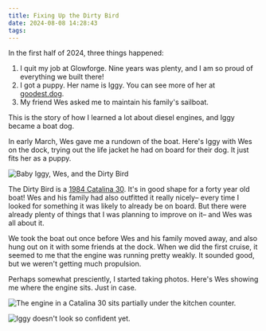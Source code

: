```yaml
---
title: Fixing Up the Dirty Bird
date: 2024-08-08 14:28:43
tags:
---
```


In the first half of 2024, three things happened:

1. I quit my job at Glowforge. Nine years was plenty, and I am so proud of everything we built there!
2. I got a puppy. Her name is Iggy. You can see more of her at [goodest.dog](http://goodest.dog).
3. My friend Wes asked me to maintain his family's sailboat.

This is the story of how I learned a lot about diesel engines, and Iggy became a boat dog.

In early March, Wes gave me a rundown of the boat. Here's Iggy with Wes on the dock, trying out the life jacket he had on board for their dog. It just fits her as a puppy.

![Baby Iggy, Wes, and the Dirty Bird](IMG_4857.jpeg)

<!-- more -->

The Dirty Bird is a [1984 Catalina 30](https://sailboatdata.com/sailboat/catalina-30/). It's in good shape for a forty year old boat! Wes and his family had also outfitted it really nicely– every time I looked for something it was likely to already be on board. But there were already plenty of things that I was planning to improve on it– and Wes was all about it.

We took the boat out once before Wes and his family moved away, and also hung out on it with some friends at the dock. When we did the first cruise, it seemed to me that the engine was running pretty weakly. It sounded good, but we weren't getting much propulsion.

Perhaps somewhat presciently, I started taking photos. Here's Wes showing me where the engine sits. Just in case.

![The engine in a Catalina 30 sits partially under the kitchen counter.](IMG_4864.jpeg)

![Iggy doesn't look so confident yet.](IMG_5344.jpeg)
